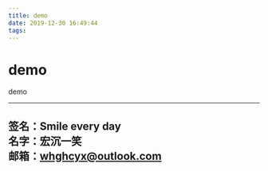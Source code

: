 ```yaml
---
title: demo
date: 2019-12-30 16:49:44
tags:
---
```

# demo #
demo





---
**签名：Smile every day**    
**名字：宏沉一笑**   
**邮箱：whghcyx@outlook.com**  
---
